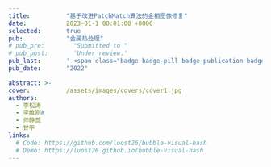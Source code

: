 ```yaml
---
title:          "基于改进PatchMatch算法的金相图像修复"
date:           2023-01-1 00:01:00 +0800
selected:       true
pub:            "金属热处理"
# pub_pre:        "Submitted to "
# pub_post:       'Under review.'
pub_last:       ' <span class="badge badge-pill badge-publication badge-success">CSCD</span>'
pub_date:       "2022"

abstract: >-
cover:          /assets/images/covers/cover1.jpg
authors:
  - 李松涛
  - 李维刚#
  - 师静蕊
  - 甘平
links:
  # Code: https://github.com/luost26/bubble-visual-hash
  # Demo: https://luost26.github.io/bubble-visual-hash
---
```

